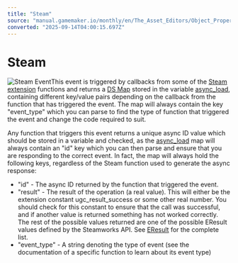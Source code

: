 ```yaml
---
title: "Steam"
source: "manual.gamemaker.io/monthly/en/The_Asset_Editors/Object_Properties/Async_Events/Steam.htm"
converted: "2025-09-14T04:00:15.697Z"
---
```


# Steam

![Steam Event](../../../assets/Images/Asset_Editors/Async_Steam.png)This event is triggered by callbacks from some of the [Steam extension](../../../GameMaker_Language/GML_Reference/Steam/Steam.md) functions and returns a [DS Map](../../../GameMaker_Language/GML_Reference/Data_Structures/DS_Maps/ds_map_create.md) stored in the variable [async\_load](../../../GameMaker_Language/GML_Overview/Variables/Builtin_Global_Variables/async_load.md), containing different key/value pairs depending on the callback from the function that has triggered the event. The map will always contain the key "event\_type" which you can parse to find the type of function that triggered the event and change the code required to suit.

Any function that triggers this event returns a unique async ID value which should be stored in a variable and checked, as the [async\_load](../../../GameMaker_Language/GML_Overview/Variables/Builtin_Global_Variables/async_load.md) map will always contain an "id" key which you can then parse and ensure that you are responding to the correct event. In fact, the map will always hold the following keys, regardless of the Steam function used to generate the async response:

-   "id" - The async ID returned by the function that triggered the event.
-   "result" - The result of the operation (a real value). This will either be the extension constant ugc\_result\_success or some other real number. You should check for this constant to ensure that the call was successful, and if another value is returned something has not worked correctly. The rest of the possible values returned are one of the possible EResult values defined by the Steamworks API. See [EResult](https://partner.steamgames.com/doc/api/steam_api#EResult) for the complete list.
-   "event\_type" - A string denoting the type of event (see the documentation of a specific function to learn about its event type)